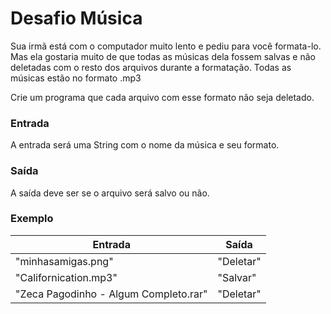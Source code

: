 # Desafio Música
Sua irmã está com o computador muito lento e pediu para você formata-lo. Mas ela gostaria muito de que todas as músicas dela fossem salvas e não deletadas com o resto dos arquivos durante a formatação. Todas as músicas estão no formato .mp3

Crie um programa que cada arquivo com esse formato não seja deletado.

### Entrada
A entrada será uma String com o nome da música e seu formato.

### Saída
A saída deve ser se o arquivo será salvo ou não.

### Exemplo
| Entrada                                 | Saída     |
|-----------------------------------------|-----------|
| "minhasamigas.png"                      | "Deletar" |
| "Californication.mp3"                   | "Salvar"  |
| "Zeca Pagodinho - Algum Completo.rar"   | "Deletar" |
